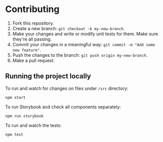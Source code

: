 # Contributing

1. Fork this repository.
1. Create a new branch: `git checkout -b my-new-branch`.
1. Make your changes and write or modify unit tests for them. Make sure they're all passing.
1. Commit your changes in a meaningful way: `git commit -m "Add some new feature"`.
1. Push the changes to the branch: `git push origin my-new-branch`.
1. Make a pull request.

## Running the project locally

To run and watch for changes on files under `/src` directory:

```
npm start
```

To run Storybook and check all components separately:

```
npm run storybook
```

To run and watch the tests:

```
npm test
```
